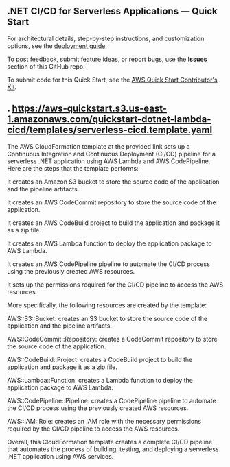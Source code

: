 ## .NET CI/CD for Serverless Applications — Quick Start

For architectural details, step-by-step instructions, and customization options, see the [deployment guide](https://fwd.aws/EvrJV?).

To post feedback, submit feature ideas, or report bugs, use the **Issues** section of this GitHub repo. 

To submit code for this Quick Start, see the [AWS Quick Start Contributor's Kit](https://aws-quickstart.github.io/).


## . https://aws-quickstart.s3.us-east-1.amazonaws.com/quickstart-dotnet-lambda-cicd/templates/serverless-cicd.template.yaml

The AWS CloudFormation template at the provided link sets up a Continuous Integration and Continuous Deployment (CI/CD) pipeline for a serverless .NET application using AWS Lambda and AWS CodePipeline. Here are the steps that the template performs:

It creates an Amazon S3 bucket to store the source code of the application and the pipeline artifacts.

It creates an AWS CodeCommit repository to store the source code of the application.

It creates an AWS CodeBuild project to build the application and package it as a zip file.

It creates an AWS Lambda function to deploy the application package to AWS Lambda.

It creates an AWS CodePipeline pipeline to automate the CI/CD process using the previously created AWS resources.

It sets up the permissions required for the CI/CD pipeline to access the AWS resources.


More specifically, the following resources are created by the template:

AWS::S3::Bucket: creates an S3 bucket to store the source code of the application and the pipeline artifacts.

AWS::CodeCommit::Repository: creates a CodeCommit repository to store the source code of the application.

AWS::CodeBuild::Project: creates a CodeBuild project to build the application and package it as a zip file.

AWS::Lambda::Function: creates a Lambda function to deploy the application package to AWS Lambda.

AWS::CodePipeline::Pipeline: creates a CodePipeline pipeline to automate the CI/CD process using the previously created AWS resources.

AWS::IAM::Role: creates an IAM role with the necessary permissions required by the CI/CD pipeline to access the AWS resources.


Overall, this CloudFormation template creates a complete CI/CD pipeline that automates the process of building, testing, and deploying a serverless .NET application using AWS services.
